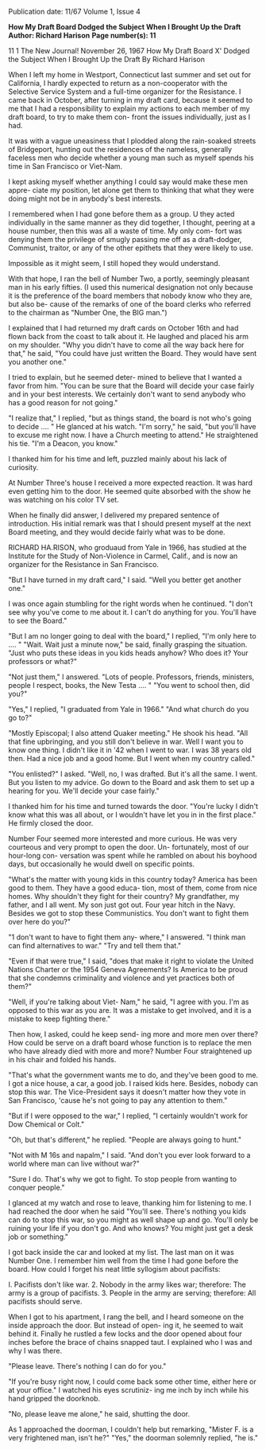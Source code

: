 Publication date: 11/67
Volume 1, Issue 4

**How My Draft Board Dodged the Subject When I Brought Up the Draft**
**Author: Richard Harison**
**Page number(s): 11**

11 1 The New Journal! November 26, 1967 
How My Draft Board 
X' 
Dodged the Subject When 
I Brought Up the Draft 
By Richard Harison 

When I left my home in Westport, 
Connecticut last summer and set out for 
California, I hardly expected to return 
as a non-cooperator with the Selective 
Service System and a full-time organizer 
for the Resistance. I came back in October, 
after turning in my draft card, because it 
seemed to me that I had a responsibility 
to explain my actions to each member of 
my draft board, to try to make them con-
front the issues individually, just as I had. 

It was with a vague uneasiness that I 
plodded along the rain-soaked streets of 
Bridgeport, hunting out the residences of 
the nameless, generally faceless men who 
decide whether a young man such as 
myself spends his time in San Francisco 
or Viet-Nam. 

I kept asking myself whether anything 
I could say would make these men appre-
ciate my position, let alone get them to 
thinking that what they were doing might 
not be in anybody's best interests. 

I remembered when I had gone before 
them as a group. U they acted individually 
in the same manner as they did together, 
I thought, peering at a house number, then 
this was all a waste of time. My only com-
fort was denying them the privilege of 
smugly passing me off as a draft-dodger, 
Communist, traitor, or any of the other 
epithets that they were likely to use. 

Impossible as it might seem, I still hoped 
they would understand. 

With that hope, I ran the bell of Number 
Two, a portly, seemingly pleasant man in 
his early fifties. (I used this numerical 
designation not only because it is the 
preference of the board members that 
nobody know who they are, but also be-
cause of the remarks of one of the board 
clerks who referred to the chairman as 
"Number One, the BIG man.") 

I explained that I had returned my draft 
cards on October 16th and had flown back 
from the coast to talk about it. He laughed 
and placed his arm on my shoulder. 
"Why you didn't have to come all the 
way back here for that," he said, "You 
could have just written the Board. They 
would have sent you another one." 

I tried to explain, but he seemed deter-
mined to believe that I wanted a favor 
from him. 
"You can be sure that the Board will 
decide your case fairly and in your best 
interests. We certainly don't want to send 
anybody who has a good reason for not 
going." 

"I realize that," I replied, "but as things 
stand, the board is not who's going to 
decide .... " He glanced at his watch. 
"I'm sorry," he said, "but you'll have to 
excuse me right now. I have a Church 
meeting to attend." He straightened his 
tie. "I'm a Deacon, you know." 

I thanked him for his time and left, 
puzzled mainly about his lack of curiosity. 

At Number Three's house I received a 
more expected reaction. It was hard even 
getting him to the door. He seemed quite 
absorbed with the show he was watching 
on his color TV set. 

When he finally did answer, I delivered 
my prepared sentence of introduction. His 
initial remark was that I should present 
myself at the next Board meeting, and 
they would decide fairly what was to be 
done. 

RICHARD HA.RISON, who groduaud 
from Yale in 1966, has studied at the 
Institute for the Study of Non-Violence in 
Carmel, Calif., and is now an organizer 
for the Resistance in San Francisco. 

"But I have turned in my draft card," 
I said. 
"Well you better get another one." 

I was once again stumbling for the right 
words when he continued. 
"I don't see why you've come to me 
about it. I can't do anything for you. 
You'll have to see the Board." 

"But I am no longer going to deal with 
the board," I replied, "I'm only here 
to .... " 
"Wait. Wait just a minute now," be 
said, finally grasping the situation. "Just 
who puts these ideas in you kids heads 
anyhow? Who does it? Your professors or 
what?" 

"Not just them," I answered. "Lots of 
people. Professors, friends, ministers, 
people I respect, books, the New Testa .... " 
"You went to school then, did you?" 

"Yes," I replied, "I graduated from 
Yale in 1966." 
"And what church do you go to?" 

"Mostly Episcopal; I also attend Quaker 
meeting." He shook his head. 
"All that fine upbringing, and you still 
don't believe in war. Well I want you to 
know one thing. I didn't like it in '42 when 
I went to war. I was 38 years old then. 
Had a nice job and a good home. But I 
went when my country called." 

"You enlisted?" I asked. 
"Well, no, I was drafted. But it's all the 
same. I went. But you listen to my advice. 
Go down to the Board and ask them to 
set up a hearing for you. We'll decide your 
case fairly." 

I thanked him for his time and turned 
towards the door. 
"You're lucky I didn't know what this 
was all about, or I wouldn't have let you 
in in the first place." He firmly closed the 
door. 

Number Four seemed more interested 
and more curious. He was very courteous 
and very prompt to open the door. Un-
fortunately, most of our hour-long con-
versation was spent while he rambled on 
about his boyhood days, but occasionally 
he would dwell on specific points. 

"What's the matter with young kids in 
this country today? America has been 
good to them. They have a good educa-
tion, most of them, come from nice homes. 
Why shouldn't they fight for their country? 
My grandfather, my father, and I all 
went. My son just got out. Four year hitch 
in the Navy. Besides we got to stop these 
Communistics. You don't want to fight 
them over here do you?" 

"1 don't want to have to fight them any-
where," I answered. "I think man can 
find alternatives to war." 
"Try and tell them that." 

"Even if that were true," I said, "does 
that make it right to violate the United 
Nations Charter or the 1954 Geneva 
Agreements? Is America to be proud that 
she condemns criminality and violence 
and yet practices both of them?" 

"Well, if you're talking about Viet-
Nam," he said, "I agree with you. I'm as 
opposed to this war as you are. It was a 
mistake to get involved, and it is a mistake 
to keep fighting there." 

Then how, I asked, could he keep send-
ing more and more men over there? How 
could be serve on a draft board whose 
function is to replace the men who have 
already died with more and more? Number 
Four straightened up in his chair and 
folded his hands. 

"That's what the government wants me 
to do, and they've been good to me. I got 
a nice house, a car, a good job. I raised 
kids here. Besides, nobody can stop this 
war. The Vice-President says it doesn't 
matter how they vote in San Francisco, 
'cause he's not going to pay any attention 
to them." 

"But if I were opposed to the war," 
I replied, "I certainly wouldn't work for 
Dow Chemical or Colt." 

"Oh, but that's different," he replied. 
"People are always going to hunt." 

"Not with M 16s and napalm," I said. 
"And don't you ever look forward to a 
world where man can live without war?" 

"Sure I do. That's why we got to fight. 
To stop people from wanting to conquer 
people." 

I glanced at my watch and rose to leave, 
thanking him for listening to me. I had 
reached the door when he said "You'll see. 
There's nothing you kids can do to stop 
this war, so you might as well shape up 
and go. You'll only be ruining your life 
if you don't go. And who knows? You 
might just get a desk job or something." 

I got back inside the car and looked at 
my list. The last man on it was Number 
One. I remember him well from the time 
I had gone before the board. How could 
I forget his neat little syllogism about 
pacifists: 

I. Pacifists don't like war. 
2. Nobody in the army likes war; 
therefore: The army is a group of 
pacifists. 
3. People in the army are serving; 
therefore: All pacifists should serve. 

When I got to his apartment, I rang 
the bell, and I heard someone on the inside 
approach the door. But instead of open-
ing it, he seemed to wait behind it. Finally 
he rustled a few locks and the door 
opened about four inches before the brace 
of chains snapped taut. I explained who 
I was and why I was there. 

"Please leave. There's nothing I can do 
for you." 

"If you're busy right now, I could come 
back some other time, either here or at 
your office." I watched his eyes scrutiniz-
ing me inch by inch while his hand gripped 
the doorknob. 

"No, please leave me alone," he said, 
shutting the door. 

As 1 approached the doorman, I couldn't 
help but remarking, "Mister F. is a very 
frightened man, isn't he?" 
"Yes," the doorman solemnly replied, 
"he is."